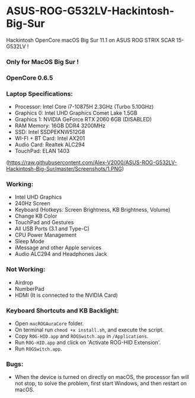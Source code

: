# ASUS-ROG-G532LV-Hackintosh-Big-Sur
Hackintosh OpenCore macOS Big Sur 11.1 on ASUS ROG STRIX SCAR 15-G532LV !

### Only for MacOS Big Sur !
### OpenCore 0.6.5

### Laptop Specifications:
* Processor: Intel Core i7-10875H 2.3GHz (Turbo 5.10GHz)
* Graphics 0: Intel UHD Graphics Comet Lake 1.5GB
* Graphics 1: NVIDIA GeForce RTX 2060 6GB (DISABLED)
* RAM Memory: 16GB DDR4 3200MHz
* SSD: Intel SSDPEKNW512G8
* WI-FI + BT Card: Intel AX201
* Audio Card: Realtek ALC294
* TouchPad: ELAN 1403

(https://raw.githubusercontent.com/Alex-V2000/ASUS-ROG-G532LV-Hackintosh-Big-Sur/master/Screenshots/1.PNG)

### Working:
* Intel UHD Graphics
* 240Hz Screen
* Keyboard (Hotkeys: Screen Brightness, KB Brightness, Volume)
* Change KB Color
* TouchPad and Gestures
* All USB Ports (3.1 and Type-C)
* CPU Power Management
* Sleep Mode
* iMessage and other Apple services
* Audio ALC294 and Headphones Jack

### Not Working:
* Airdrop
* NumberPad
* HDMI (It is connected to the NVIDIA Card)

### Keyboard Shortcuts and KB Backlight:
* Open `macROGAuraCore` folder.
* On terminal run `chmod +x install.sh`, and execute the script.
* Copy `ROG-HID.app` and `ROGSwitch.app` in `/Applications`.
* Run `ROG-HID.app` and click on 'Activate ROG-HID Extension'.
* Run `ROGSwitch.app`.

### Bugs:
* When the device is turned on directly on macOS, the processor fan will not stop, to solve the problem, first start Windows, and then restart on macOS.
